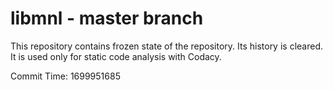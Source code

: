 # libmnl - master branch

This repository contains frozen state of the repository.
Its history is cleared. It is used only for static code
analysis with Codacy.

Commit Time: 1699951685